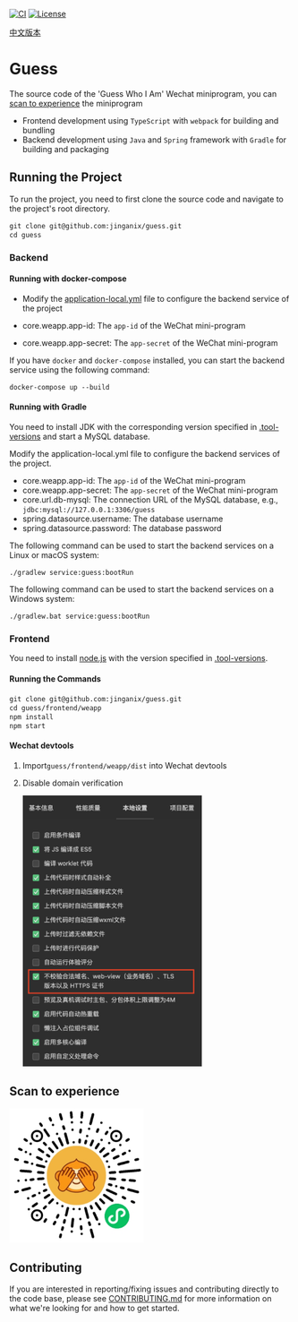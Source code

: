 [![CI](https://github.com/jinganix/guess/actions/workflows/ci.yml/badge.svg)](https://github.com/jinganix/guess/actions/workflows/ci.yml)
[![License](http://img.shields.io/:license-apache-brightgreen.svg)](http://www.apache.org/licenses/LICENSE-2.0.html)

[中文版本](README.md)

# Guess

The source code of the 'Guess Who I Am' Wechat miniprogram, you can [scan to experience](#qr-code) the miniprogram

- Frontend development using `TypeScript` with `webpack` for building and bundling
- Backend development using `Java` and `Spring` framework with `Gradle` for building and packaging

## Running the Project

To run the project, you need to first clone the source code and navigate to the project's root directory.

```shell
git clone git@github.com:jinganix/guess.git
cd guess
```

### Backend

#### Running with docker-compose

- Modify the [application-local.yml](service/guess/src/main/resources/application-local.yml) file to configure the backend service of the project

- core.weapp.app-id: The `app-id` of the WeChat mini-program
- core.weapp.app-secret: The `app-secret` of the WeChat mini-program

If you have `docker` and `docker-compose` installed, you can start the backend service using the following command:

```shell
docker-compose up --build
```

#### Running with Gradle

You need to install JDK with the corresponding version specified in [.tool-versions](.tool-versions) and start a MySQL database.

Modify the application-local.yml file to configure the backend services of the project.

- core.weapp.app-id: The `app-id` of the WeChat mini-program
- core.weapp.app-secret: The `app-secret` of the WeChat mini-program
- core.url.db-mysql: The connection URL of the MySQL database, e.g., `jdbc:mysql://127.0.0.1:3306/guess`
- spring.datasource.username: The database username
- spring.datasource.password: The database password

The following command can be used to start the backend services on a Linux or macOS system:

```shell
./gradlew service:guess:bootRun
```

The following command can be used to start the backend services on a Windows system:

```shell
./gradlew.bat service:guess:bootRun
```

### Frontend

You need to install [node.js](https://nodejs.org/en) with the version specified in [.tool-versions](.tool-versions).

#### Running the Commands

```shell
git clone git@github.com:jinganix/guess.git
cd guess/frontend/weapp
npm install
npm start
```

#### Wechat devtools

1. Import`guess/frontend/weapp/dist` into Wechat devtools
2. Disable domain verification

   <img src="docs/devtools.setting.png" alt="Image" width="320" height="484">

## <a id="qr-code"></a>Scan to experience

<img src="docs/qrcode.jpg" alt="Image" width="240" height="240">

## Contributing

If you are interested in reporting/fixing issues and contributing directly to the code base, please see [CONTRIBUTING.md](CONTRIBUTING.md) for more information on what we're looking for and how to get started.

